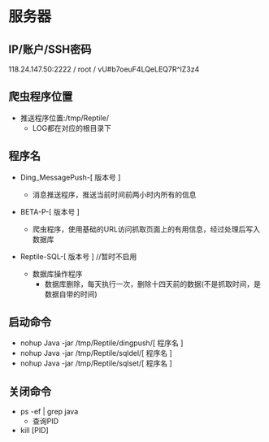 # 服务器
## IP/账户/SSH密码
118.24.147.50:2222 / root / vU#b7oeuF4LQeLEQ7R^lZ3z4

## 爬虫程序位置
- 推送程序位置:/tmp/Reptile/
    - LOG都在对应的根目录下

## 程序名
- Ding_MessagePush-[ 版本号 ]
    - 消息推送程序，推送当前时间前两小时内所有的信息
- BETA-P-[ 版本号 ]
    - 爬虫程序，使用基础的URL访问抓取页面上的有用信息，经过处理后写入数据库


- Reptile-SQL-[ 版本号 ] //暂时不启用
    - 数据库操作程序
        - 数据库删除，每天执行一次，删除十四天前的数据(不是抓取时间，是数据自带的时间)

## 启动命令
- nohup Java -jar /tmp/Reptile/dingpush/[ 程序名 ]
- nohup Java -jar /tmp/Reptile/sqldel/[ 程序名 ]
- nohup Java -jar /tmp/Reptile/sqlset/[ 程序名 ]

## 关闭命令
- ps -ef | grep java
    - 查询PID
- kill [PID]